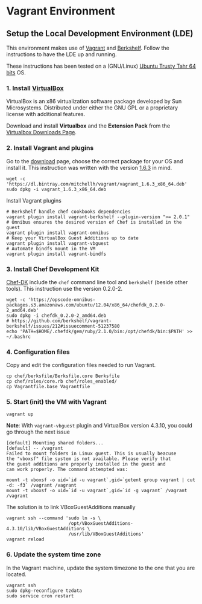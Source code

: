 Vagrant Environment
===================


Setup the Local Development Environment (LDE)
---------------------------------------------

This environment makes use of [Vagrant](http://www.vagrantup.com/) and [Berkshelf](http://berkshelf.com/). Follow the instructions to have the LDE up and running.

These instructions has been tested on a (GNU/Linux) [Ubuntu Trusty Tahr 64 bits](http://en.wikipedia.org/wiki/List_of_Ubuntu_releases#Ubuntu_14.04_LTS_.28Trusty_Tahr.29) OS.


### 1. Install [VirtualBox](https://www.virtualbox.org)

VirtualBox is an x86 virtualization software package developed by Sun Microsystems. Distributed under either the GNU GPL or a proprietary license with additional features.

Download and install **Virtualbox** and the **Extension Pack** from the [Virtualbox Downloads Page](https://www.virtualbox.org/wiki/Downloads).


### 2. Install Vagrant and plugins

Go to the [download](https://www.vagrantup.com/downloads.html) page, choose the correct package for your OS and install it. This instruction was written with the version [1.6.3](http://www.vagrantup.com/download-archive/v1.6.3.html) in mind.

    wget -c 'https://dl.bintray.com/mitchellh/vagrant/vagrant_1.6.3_x86_64.deb'
    sudo dpkg -i vagrant_1.6.3_x86_64.deb

Install Vagrant plugins

    # Berkshelf handle chef cookbooks dependencies
    vagrant plugin install vagrant-berkshelf --plugin-version ">= 2.0.1"
    # Omnibus ensures the desired version of Chef is installed in the guest
    vagrant plugin install vagrant-omnibus
    # Keep your VirtualBox Guest Additions up to date
    vagrant plugin install vagrant-vbguest
    # Automate bindfs mount in the VM
    vagrant plugin install vagrant-bindfs


### 3. Install Chef Development Kit

[Chef-DK](http://downloads.getchef.com/chef-dk/) include the `chef` command line tool and `berkshelf` (beside other tools). This instruction use the version 0.2.0-2.

    wget -c 'https://opscode-omnibus-packages.s3.amazonaws.com/ubuntu/12.04/x86_64/chefdk_0.2.0-2_amd64.deb'
    sudo dpkg -i chefdk_0.2.0-2_amd64.deb
    # https://github.com/berkshelf/vagrant-berkshelf/issues/212#issuecomment-51237580
    echo 'PATH=$HOME/.chefdk/gem/ruby/2.1.0/bin:/opt/chefdk/bin:$PATH' >> ~/.bashrc


### 4. Configuration files

Copy and edit the configuration files needed to run Vagrant.

    cp chef/berksfile/Berksfile.core Berksfile
    cp chef/roles/core.rb chef/roles_enabled/
    cp Vagrantfile.base Vagrantfile

### 5. Start (init) the VM with Vagrant

    vagrant up

**Note**: With `vagrant-vbguest` plugin and VirtualBox version 4.3.10, you could go through the next issue

    [default] Mounting shared folders...
    [default] -- /vagrant
    Failed to mount folders in Linux guest. This is usually beacuse
    the "vboxsf" file system is not available. Please verify that
    the guest additions are properly installed in the guest and
    can work properly. The command attempted was:

    mount -t vboxsf -o uid=`id -u vagrant`,gid=`getent group vagrant | cut -d: -f3` /vagrant /vagrant
    mount -t vboxsf -o uid=`id -u vagrant`,gid=`id -g vagrant` /vagrant /vagrant

The solution is to link VBoxGuestAdditions manually

    vagrant ssh --command 'sudo ln -s \
                           /opt/VBoxGuestAdditions-4.3.10/lib/VBoxGuestAdditions \
                           /usr/lib/VBoxGuestAdditions'
    vagrant reload


### 6. Update the system time zone

In the Vagrant machine, update the system timezone to the one that you are located.

    vagrant ssh
    sudo dpkg-reconfigure tzdata
    sudo service cron restart
